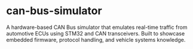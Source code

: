 # can-bus-simulator
A hardware-based CAN Bus simulator that emulates real-time traffic from automotive ECUs using STM32 and CAN transceivers. Built to showcase embedded firmware, protocol handling, and vehicle systems knowledge.
